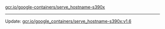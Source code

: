 [gcr.io/google-containers/serve_hostname-s390x](https://hub.docker.com/r/cruse/serve_hostname-s390x/tags/) 

----
Update: [gcr.io/google_containers/serve_hostname-s390x:v1.6](https://hub.docker.com/r/cruse/serve_hostname-s390x/tags/)

